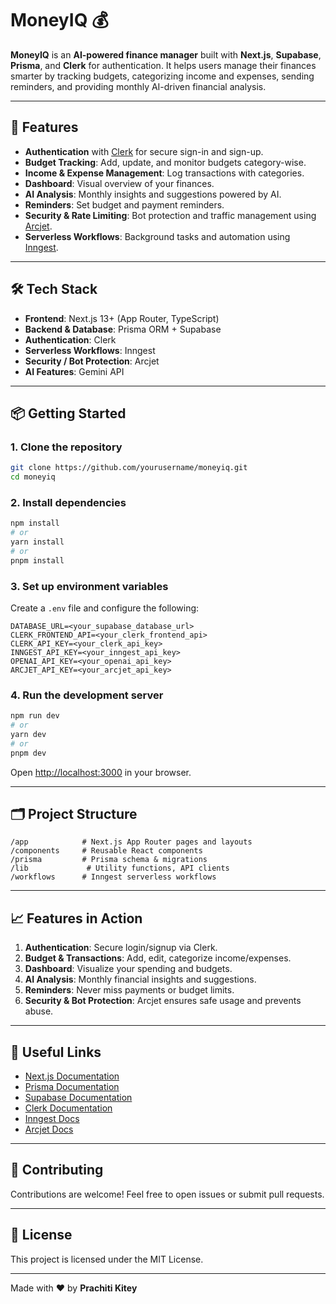 # MoneyIQ 💰

**MoneyIQ** is an **AI-powered finance manager** built with **Next.js**, **Supabase**, **Prisma**, and **Clerk** for authentication. It helps users manage their finances smarter by tracking budgets, categorizing income and expenses, sending reminders, and providing monthly AI-driven financial analysis.  

---

## 🚀 Features

- **Authentication** with [Clerk](https://clerk.com/) for secure sign-in and sign-up.
- **Budget Tracking**: Add, update, and monitor budgets category-wise.
- **Income & Expense Management**: Log transactions with categories.
- **Dashboard**: Visual overview of your finances.
- **AI Analysis**: Monthly insights and suggestions powered by AI.
- **Reminders**: Set budget and payment reminders.
- **Security & Rate Limiting**: Bot protection and traffic management using [Arcjet](https://arcjet.io/).
- **Serverless Workflows**: Background tasks and automation using [Inngest](https://www.inngest.com/).

---

## 🛠 Tech Stack

- **Frontend**: Next.js 13+ (App Router, TypeScript)
- **Backend & Database**: Prisma ORM + Supabase
- **Authentication**: Clerk
- **Serverless Workflows**: Inngest
- **Security / Bot Protection**: Arcjet
- **AI Features**: Gemini API

---

## 📦 Getting Started

### 1. Clone the repository

```bash
git clone https://github.com/yourusername/moneyiq.git
cd moneyiq
````

### 2. Install dependencies

```bash
npm install
# or
yarn install
# or
pnpm install
```

### 3. Set up environment variables

Create a `.env` file and configure the following:

```env
DATABASE_URL=<your_supabase_database_url>
CLERK_FRONTEND_API=<your_clerk_frontend_api>
CLERK_API_KEY=<your_clerk_api_key>
INNGEST_API_KEY=<your_inngest_api_key>
OPENAI_API_KEY=<your_openai_api_key>
ARCJET_API_KEY=<your_arcjet_api_key>
```

### 4. Run the development server

```bash
npm run dev
# or
yarn dev
# or
pnpm dev
```

Open [http://localhost:3000](http://localhost:3000) in your browser.

---

## 🗂 Project Structure

```
/app            # Next.js App Router pages and layouts
/components     # Reusable React components
/prisma         # Prisma schema & migrations
/lib             # Utility functions, API clients
/workflows      # Inngest serverless workflows
```

---

## 📈 Features in Action

1. **Authentication**: Secure login/signup via Clerk.
2. **Budget & Transactions**: Add, edit, categorize income/expenses.
3. **Dashboard**: Visualize your spending and budgets.
4. **AI Analysis**: Monthly financial insights and suggestions.
5. **Reminders**: Never miss payments or budget limits.
6. **Security & Bot Protection**: Arcjet ensures safe usage and prevents abuse.

---

## 🔗 Useful Links

* [Next.js Documentation](https://nextjs.org/docs)
* [Prisma Documentation](https://www.prisma.io/docs/)
* [Supabase Documentation](https://supabase.com/docs)
* [Clerk Documentation](https://docs.clerk.com/)
* [Inngest Docs](https://docs.inngest.com/)
* [Arcjet Docs](https://docs.arcjet.io/)

---

## 🌟 Contributing

Contributions are welcome! Feel free to open issues or submit pull requests.

---

## 📄 License

This project is licensed under the MIT License.

---

Made with ❤️ by **Prachiti Kitey**
